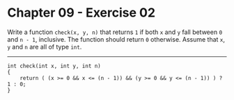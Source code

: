 # Chapter 09 - Exercise 02

Write a function `check(x, y, n)` that returns `1` if both `x` and `y` fall between `0` and `n - 1`, inclusive. The function should return `0` otherwise. Assume that `x`, `y` and `n` are all of type `int`.

---

```
int check(int x, int y, int n)                                                  
{                                                                               
    return ( (x >= 0 && x <= (n - 1)) && (y >= 0 && y <= (n - 1)) ) ? 1 : 0;    
}
```
